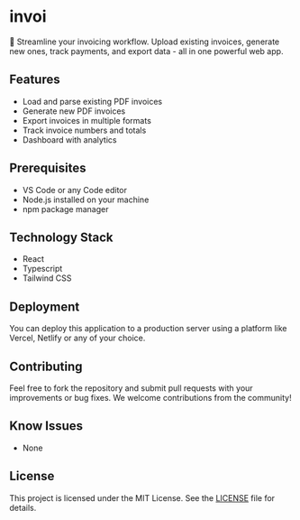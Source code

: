 # invoi

💼 Streamline your invoicing workflow. Upload existing invoices, generate new ones, track payments, and export data - all in one powerful web app.

## Features

- Load and parse existing PDF invoices
- Generate new PDF invoices
- Export invoices in multiple formats
- Track invoice numbers and totals
- Dashboard with analytics

## Prerequisites

- VS Code or any Code editor
- Node.js installed on your machine
- npm package manager

## Technology Stack

- React
- Typescript
- Tailwind CSS

## Deployment

You can deploy this application to a production server using a platform like Vercel, Netlify or any of your choice.

## Contributing

Feel free to fork the repository and submit pull requests with your improvements or bug fixes. We welcome contributions from the community!

## Know Issues

- None

## License

This project is licensed under the MIT License. See the [LICENSE](LICENSE) file for details.
